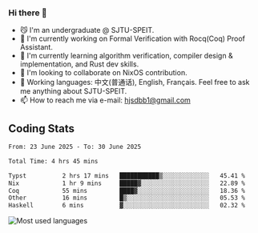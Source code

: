 ### Hi there 👋

<!--
**definfo/definfo** is a ✨ _special_ ✨ repository because its `README.md` (this file) appears on your GitHub profile.

Here are some ideas to get you started:

- 🔭 I’m currently working on ...
- 🌱 I’m currently learning ...
- 👯 I’m looking to collaborate on ...
- 🤔 I’m looking for help with ...
- 💬 Ask me about ...
- 📫 How to reach me: ...
- 😄 Pronouns: ...
- ⚡ Fun fact: ...
-->

- 😼 I'm an undergraduate @ SJTU-SPEIT.
- 🔭 I'm currently working on Formal Verification with Rocq(Coq) Proof Assistant.
- 🌱 I'm currently learning algorithm verification, compiler design & implementation, and Rust dev skills.
- 👯 I'm looking to collaborate on NixOS contribution.
- 💬 Working languages: 中文(普通话), English, Français. Feel free to ask me anything about SJTU-SPEIT.
- 📫 How to reach me via e-mail: hjsdbb1@gmail.com

## Coding Stats

<!--START_SECTION:waka-->

```txt
From: 23 June 2025 - To: 30 June 2025

Total Time: 4 hrs 45 mins

Typst          2 hrs 17 mins   ███████████▒░░░░░░░░░░░░░   45.41 %
Nix            1 hr 9 mins     █████▓░░░░░░░░░░░░░░░░░░░   22.89 %
Coq            55 mins         ████▓░░░░░░░░░░░░░░░░░░░░   18.36 %
Other          16 mins         █▒░░░░░░░░░░░░░░░░░░░░░░░   05.53 %
Haskell        6 mins          ▓░░░░░░░░░░░░░░░░░░░░░░░░   02.32 %
```

<!--END_SECTION:waka-->

![Most used languages](https://github-readme-stats.vercel.app/api/top-langs/?username=definfo&layout=donut&theme=dracula&exclude_repo=xv6-labs-2023)
